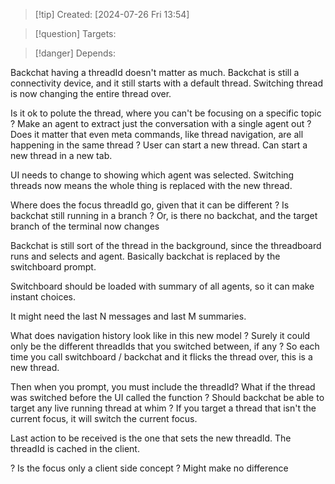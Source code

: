 
>[!tip] Created: [2024-07-26 Fri 13:54]

>[!question] Targets: 

>[!danger] Depends: 

Backchat having a threadId doesn't matter as much.
Backchat is still a connectivity device, and it still starts with a default thread.
Switching thread is now changing the entire thread over.

Is it ok to polute the thread, where you can't be focusing on a specific topic ?
Make an agent to extract just the conversation with a single agent out ?
Does it matter that even meta commands, like thread navigation, are all happening in the same thread ?
User can start a new thread.  Can start a new thread in a new tab.

UI needs to change to showing which agent was selected.
Switching threads now means the whole thing is replaced with the new thread.

Where does the focus threadId go, given that it can be different ?
Is backchat still running in a branch ?
Or, is there no backchat, and the target branch of the terminal now changes

Backchat is still sort of the thread in the background, since the threadboard runs and selects and agent.  Basically backchat is replaced by the switchboard prompt.

Switchboard should be loaded with summary of all agents, so it can make instant choices.

It might need the last N messages and last M summaries.

What does navigation history look like in this new model ?
Surely it could only be the different threadIds that you switched between, if any ?
So each time you call switchboard / backchat and it flicks the thread over, this is a new thread.

Then when you prompt, you must include the threadId? 
What if the thread was switched before the UI called the function ?
Should backchat be able to target any live running thread at whim ?
If you target a thread that isn't the current focus, it will switch the current focus.

Last action to be received is the one that sets the new threadId.
The threadId is cached in the client.

? Is the focus only a client side concept ?  Might make no difference